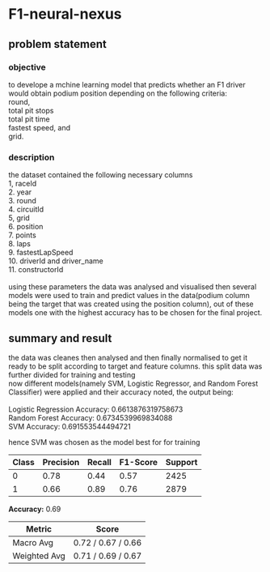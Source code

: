 # F1-neural-nexus
## problem statement
### objective
to develope a mchine learning model that predicts whether an F1 driver would obtain podium position depending on the following criteria:<br />
  round, <br />
  total pit stops<br />
  total pit time<br />
  fastest speed, and<br />
  grid.<br /> 
### description
the dataset contained the following necessary columns<br />
1, raceId<br />
2. year<br />
3. round<br />
4. circuitId<br />
5,  grid<br />
6. position<br />
7. points<br />
8. laps<br />
9. fastestLapSpeed<br />
10. driverId and driver_name<br />
11. constructorId<br /><br />
using these parameters the data was analysed and visualised then several models were used to train and predict values in the data(podium column being the target that was created using the position column), out of these models one with the highest accuracy has to be chosen for the final project.
<br />
## summary and result
the data was cleanes then analysed and then finally normalised to get it ready to be split according to target and feature columns. this split data was further divided for training and testing<br />
now different models(namely SVM, Logistic Regressor, and  Random Forest Classifier) were applied and their accuracy noted, the output being:<br /><br />
Logistic Regression Accuracy: 0.6613876319758673<br />
Random Forest Accuracy: 0.6734539969834088<br />
SVM Accuracy: 0.691553544494721<br />

hence SVM was chosen as the model best for for training<br />

| Class | Precision | Recall | F1-Score | Support |
|-------|-----------|--------|----------|---------|
| 0     | 0.78      | 0.44   | 0.57     | 2425    |
| 1     | 0.66      | 0.89   | 0.76     | 2879    |

**Accuracy:** 0.69  

| Metric       | Score |
|-------------|-------|
| Macro Avg   | 0.72 / 0.67 / 0.66 |
| Weighted Avg | 0.71 / 0.69 / 0.67 |




